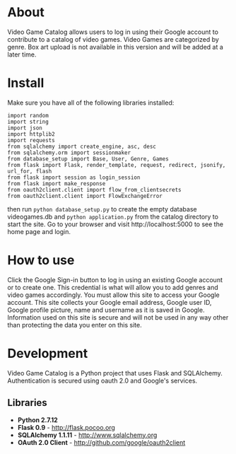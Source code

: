 # About

Video Game Catalog allows users to log in using their Google account to contribute to 
a catalog of video games.  Video Games are categorized by genre.  Box art upload is not 
available in this version and will be added at a later time.

# Install

Make sure you have all of the following libraries installed:

```
import random
import string
import json
import httplib2
import requests
from sqlalchemy import create_engine, asc, desc
from sqlalchemy.orm import sessionmaker
from database_setup import Base, User, Genre, Games
from flask import Flask, render_template, request, redirect, jsonify, url_for, flash
from flask import session as login_session
from flask import make_response
from oauth2client.client import flow_from_clientsecrets
from oauth2client.client import FlowExchangeError
```

then run ```python database_setup.py``` to create the empty database videogames.db and 
```python application.py``` from the catalog directory to start the site.  Go to your 
browser and visit http://localhost:5000 to see the home page and login.

# How to use

Click the Google Sign-in button to log in using an existing Google account or to create one.
This credential is what will allow you to add genres and video games accordingly.
You must allow this site to access your Google account.  This site collects your
Google email address, Google user ID, Google profile picture, name and username as it is saved in
Google.  Information used on this site is secure and will not be used in any way other than
protecting the data you enter on this site.

# Development

Video Game Catalog is a Python project that uses Flask and SQLAlchemy.  Authentication is 
secured using oauth 2.0 and Google's services. 

## Libraries

- **Python 2.7.12**
- **Flask 0.9** - http://flask.pocoo.org
- **SQLAlchemy 1.1.11** - http://www.sqlalchemy.org
- **OAuth 2.0 Client** - http://github.com/google/oauth2client